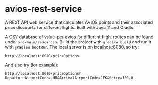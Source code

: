 # avios-rest-service

A REST API web service that calculates AVIOS points and their associated price discounts for different flights. Built with Java 11 and Gradle.

A CSV database of value-per-avios for different flight routes can be found under `src/main/resources`. Build the project with `gradlew build` and run it with `gradlew bootRun`. The local server is on localhost:8080, so try:

```
http://localhost:8080/priceOptions
```

And also try (for example):

```
http://localhost:8080/priceOptions?DepartureAirportCode=LHR&ArrivalAirportCode=JFK&Price=100.0
```

